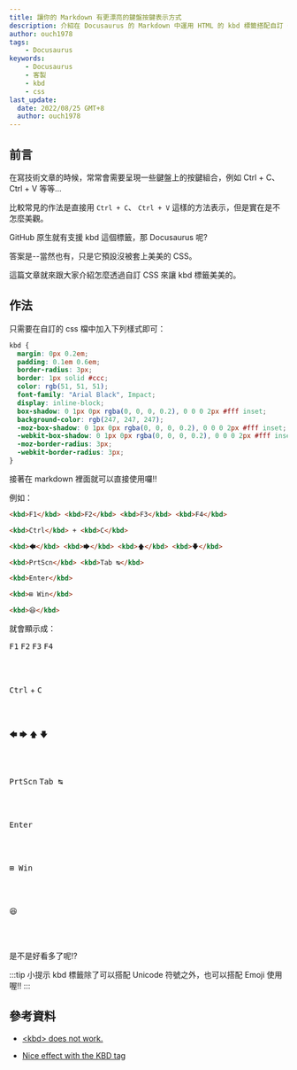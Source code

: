 ```yaml
---
title: 讓你的 Markdown 有更漂亮的鍵盤按鍵表示方式
description: 介紹在 Docusaurus 的 Markdown 中運用 HTML 的 kbd 標籤搭配自訂 CSS 樣式來呈現鍵盤按鍵的方法。
author: ouch1978
tags: 
    - Docusaurus
keywords: 
    - Docusaurus
    - 客製
    - kbd
    - css
last_update:
  date: 2022/08/25 GMT+8
  author: ouch1978
---
```


## 前言

在寫技術文章的時候，常常會需要呈現一些鍵盤上的按鍵組合，例如 Ctrl + C、 Ctrl + V 等等...

比較常見的作法是直接用 `Ctrl + C`、 `Ctrl + V` 這樣的方法表示，但是實在是不怎麼美觀。

GitHub 原生就有支援 kbd 這個標籤，那 Docusaurus 呢?

答案是--當然也有，只是它預設沒被套上美美的 CSS。

這篇文章就來跟大家介紹怎麼透過自訂 CSS 來讓 kbd 標籤美美的。

## 作法

只需要在自訂的 css 檔中加入下列樣式即可：

```css title=src/css/custom.css
kbd {
  margin: 0px 0.2em;
  padding: 0.1em 0.6em;
  border-radius: 3px;
  border: 1px solid #ccc;
  color: rgb(51, 51, 51);
  font-family: "Arial Black", Impact;
  display: inline-block;
  box-shadow: 0 1px 0px rgba(0, 0, 0, 0.2), 0 0 0 2px #fff inset;
  background-color: rgb(247, 247, 247);
  -moz-box-shadow: 0 1px 0px rgba(0, 0, 0, 0.2), 0 0 0 2px #fff inset;
  -webkit-box-shadow: 0 1px 0px rgba(0, 0, 0, 0.2), 0 0 0 2px #fff inset;
  -moz-border-radius: 3px;
  -webkit-border-radius: 3px;
}
```

接著在 markdown 裡面就可以直接使用囉!!

例如：

```markdown
<kbd>F1</kbd> <kbd>F2</kbd> <kbd>F3</kbd> <kbd>F4</kbd>

<kbd>Ctrl</kbd> + <kbd>C</kbd>

<kbd>🡄</kbd> <kbd>🡆</kbd> <kbd>🡅</kbd> <kbd>🡇</kbd>

<kbd>PrtScn</kbd> <kbd>Tab ↹</kbd>

<kbd>Enter</kbd>

<kbd>⊞ Win</kbd>

<kbd>😆</kbd>
```

就會顯示成：

<kbd>F1</kbd> <kbd>F2</kbd> <kbd>F3</kbd> <kbd>F4</kbd>

<br/><br/>

<kbd>Ctrl</kbd> + <kbd>C</kbd>

<br/><br/>

<kbd>🡄</kbd> <kbd>🡆</kbd> <kbd>🡅</kbd> <kbd>🡇</kbd>

<br/><br/>

<kbd>PrtScn</kbd> <kbd>Tab ↹</kbd>

<br/><br/>

<kbd>Enter</kbd>

<br/><br/>

<kbd>⊞ Win</kbd>

<br/><br/>

<kbd>😆</kbd>

<br/><br/>

是不是好看多了呢!?

:::tip 小提示
kbd 標籤除了可以搭配 Unicode 符號之外，也可以搭配 Emoji 使用喔!!
:::

## 參考資料

* [<kbd\> does not work.](https://github.com/facebook/docusaurus/issues/2742 "<kbd\> does not work.")

* [Nice effect with the KBD tag](https://www.rgagnon.com/jsdetails/js-nice-effect-the-KBD-tag.html "Nice effect with the KBD tag")

